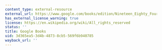 ```yaml
---
content_type: external-resource
external_url: https://www.google.com/books/edition/Nineteen_Eighty_Four/PEpoEAAAQBAJ?hl=en&gbpv=1
has_external_license_warning: true
license: https://en.wikipedia.org/wiki/All_rights_reserved
status: ''
title: Google Books
uid: 3d365ea5-3d4b-4873-8cb5-569f6b940785
wayback_url: ''
---
```

